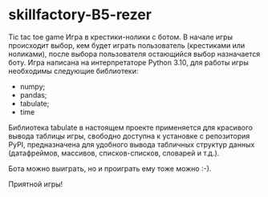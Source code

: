# skillfactory-B5-rezer
Tic tac toe game
Игра в крестики-нолики с ботом. В начале игры происходит выбор, кем будет играть пользователь (крестиками или ноликами), после выбора пользователя остающийся выбор назначается боту.
Игра написана на интерпретаторе Python 3.10, для работы игры необходимы следующие библиотеки:
- numpy;
- pandas;
- tabulate;
- time

Библиотека tabulate в настоящем проекте применяется для красивого вывода таблицы игры, свободно доступна к установке с репозитория PyPI, предназначена для удобного вывода табличных структур данных (датафреймов, массивов, списков-списков, словарей и т.д.).

Бота можно выиграть, но и проиграть ему тоже можно :-).

Приятной игры!
